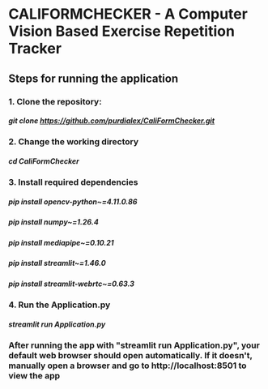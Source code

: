 # CALIFORMCHECKER - A Computer Vision Based Exercise Repetition Tracker
## Steps for running the application
### 1. Clone the repository:
##### git clone https://github.com/purdialex/CaliFormChecker.git
### 2. Change the working directory 
##### cd CaliFormChecker
### 3. Install required dependencies
##### pip install opencv-python~=4.11.0.86
##### pip install numpy~=1.26.4
##### pip install mediapipe~=0.10.21
##### pip install streamlit~=1.46.0
##### pip install streamlit-webrtc~=0.63.3
### 4. Run the Application.py
##### streamlit run Application.py

### After running the app with "streamlit run Application.py", your default web browser should open automatically. If it doesn't, manually open a browser and go to http://localhost:8501 to view the app    
